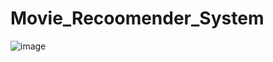 # Movie_Recoomender_System
![image](https://github.com/GovindIITrpr/MovieRecommendationSystemFullStack/assets/92238606/57d6c1cd-4270-44b2-a345-952268759225)
